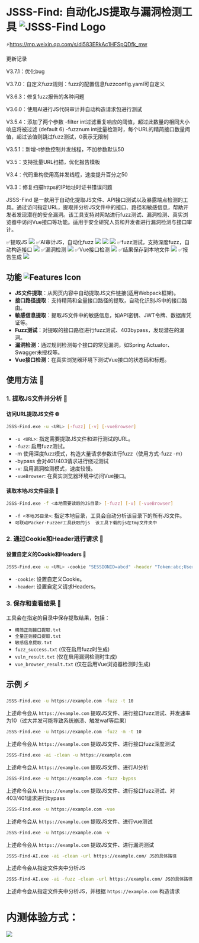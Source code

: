 # JSSS-Find: 自动化JS提取与漏洞检测工具 ![JSSS-Find Logo](https://img.shields.io/badge/Project-JSSS--Find-blue)


⚡https://mp.weixin.qq.com/s/di583ERkAc1HFSpQDfk_mw

更新记录

V3.7.1：优化bug

V3.7.0：自定义fuzz规则：fuzz的配置信息fuzzconfig.yaml可自定义

V3.6.3：修复fuzz报告的各种问题

V3.6.0：使用AI进行JS代码审计并自动构造请求包进行测试

V3.5.4：添加了两个参数
-filter int过滤重复响应的阈值，超过此数量的相同大小响应将被过滤 (default 6)
-fuzznum int批量检测时，每个URL的精简接口数量阈值，超过该值则跳过fuzz测试，0表示无限制

V3.5.1：新增-t参数控制并发线程，不加参数默认50

V3.5：支持批量URL扫描，优化报告模板

V3.4：代码重构使用高并发线程，速度提升百分之50

V3.3：修复扫描https的IP地址时证书错误问题


JSSS-Find 是一款用于自动化提取JS文件、API接口测试以及暴露端点检测的工具。通过访问指定URL，提取并分析JS文件中的接口、路径和敏感信息，帮助开发者发现潜在的安全漏洞。该工具支持对网站进行fuzz测试、漏洞检测、真实浏览器中访问Vue接口等功能。适用于安全研究人员和开发者进行漏洞检测与接口审计。

✅提取JS
![](https://github.com/kk12-30/JSSS-Find/blob/main/image.png)
✅AI审计JS，自动化fuzz
![](https://github.com/kk12-30/JSSS-Find/blob/main/ai1.png)
![](https://github.com/kk12-30/JSSS-Find/blob/main/ai2.png)
![](https://github.com/kk12-30/JSSS-Find/blob/main/ai3.png)
✅fuzz测试，支持深度fuzz，自动构造接口
![](https://github.com/kk12-30/JSSS-Find/blob/main/2.png)
✅漏洞检测
![](https://github.com/kk12-30/JSSS-Find/blob/main/3.png)
✅Vue接口检测
![](https://github.com/kk12-30/JSSS-Find/blob/main/4.png)
✅结果保存到本地文件
![](https://github.com/kk12-30/JSSS-Find/blob/main/1.png)
✅报告生成
![](https://github.com/kk12-30/JSSS-Find/blob/main/6.png)


## 功能 ![Features Icon](https://img.shields.io/badge/Features-✔️-green)

- **JS文件提取**：从网页内容中自动提取JS文件链接(适用Webpack框架)。
- **接口路径提取**：支持精简和全量接口路径的提取，自动化识别JS中的接口路由。
- **敏感信息提取**：提取JS文件中的敏感信息，如API密钥、JWT令牌、数据库凭证等。
- **Fuzz测试**：对提取的接口路径进行fuzz测试、403bypass，发现潜在的漏洞。
- **漏洞检测**：通过规则检测每个接口的常见漏洞，如Spring Actuator、Swagger未授权等。
- **Vue接口检测**：在真实浏览器环境下测试Vue接口的状态码和标题。


## 使用方法 🚀

### 1. 提取JS文件并分析 📝

#### 访问URL提取JS文件 🌐

```bash
JSSS-Find.exe -u <URL> [-fuzz] [-v] [-vueBrowser]
```

- `-u <URL>`: 指定需要提取JS文件和进行测试的URL。
- `-fuzz`: 启用fuzz测试。
-  -m 使用深度fuzz模式，构造大量请求参数进行fuzz（使用方式-fuzz -m）
-  -bypass 会对401/403请求进行绕过测试
- `-v`: 启用漏洞检测模式，速度较慢。
- `-vueBrowser`: 在真实浏览器环境中访问Vue接口。

#### 读取本地JS文件目录 📂

```bash
JSSS-Find.exe -f <本地需要读取的JS目录> [-fuzz] [-v] [-vueBrowser]
```

- `-f <本地JS目录>`: 指定本地目录，工具会自动分析该目录下的所有JS文件。
- `可联动Packer-Fuzzer工具获取的js  该工具下载的js在tmp文件夹中`

### 2. 通过Cookie和Header进行请求 🍪

#### 设置自定义的Cookie和Headers 🔑

```bash
JSSS-Find.exe -u <URL> -cookie "SESSIONID=abcd" -header "Token:abc;User-Agent:MyUA"
```

- `-cookie`: 设置自定义Cookie。
- `-header`: 设置自定义请求Headers。

### 3. 保存和查看结果 💾

工具会在指定的目录中保存提取结果，包括：

- `精简正则接口提取.txt`
- `全量正则接口提取.txt`
- `敏感信息提取.txt`
- `fuzz_success.txt` (仅在启用fuzz时生成)
- `vuln_result.txt` (仅在启用漏洞检测时生成)
- `vue_browser_result.txt` (仅在启用Vue浏览器检测时生成)

## 示例 ⚡

```bash
JSSS-Find.exe -u https://example.com -fuzz -t 10
```
上述命令会从 `https://example.com` 提取JS文件、进行接口fuzz测试、并发速率为10（过大并发可能导致系统崩溃、触发waf等后果）

```bash
JSSS-Find.exe -u https://example.com -fuzz -m -t 10
```
上述命令会从 `https://example.com` 提取JS文件、进行接口fuzz深度测试

```bash
JSSS-Find.exe -ai -clean -u https://example.com
```
上述命令会从 `https://example.com` 提取JS文件、进行AI分析

```bash
JSSS-Find.exe -u https://example.com -fuzz -bypss
```
上述命令会从 `https://example.com` 提取JS文件、进行接口fuzz测试、对403/401请求进行bypass

```bash
JSSS-Find.exe -u https://example.com -vue
```
上述命令会从 `https://example.com` 提取JS文件、进行vue测试

```bash
JSSS-Find.exe -u https://example.com -v
```
上述命令会从 `https://example.com` 提取JS文件、进行漏洞测试

```bash
JSSS-Find-AI.exe -ai -clean -url https://example.com/ JS的具体路径
```
上述命令会从指定文件夹中分析JS

```bash
JSSS-Find-AI.exe -ai -fuzz -clean -url https://example.com/ JS的具体路径
```
上述命令会从指定文件夹中分析JS，并根据 `https://example.com` 构造请求

# 内测体验方式：
![](https://github.com/kk12-30/JSSS-Find/blob/main/fenchuan.png)
